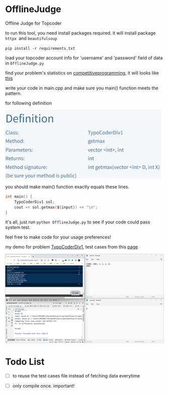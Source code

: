 # OfflineJudge
Offline Judge for Topcoder

to run this tool, you need install packages required. it will install package `httpx `and `beautifulsoup`

`pip install -r requirements.txt`

load your topcoder account info for 'username' and 'password' field of data in `OfflineJudge.py`

find your problem's statistics on [competitiveprogramming](https://competitiveprogramming.info/), it will looks like [this](https://community.topcoder.com/stat?c=problem_solution&rm=319909&rd=15820&pm=12924&cr=22714443)

write your code in main.cpp and make sure you main() function meets the pattern.

for following definition 

![image-20221123223104184](definition.png)

you should make main() function exactly equals these lines.

```cpp
int main() {
    TypoCoderDiv1 sol;
    cout << sol.getmax(${input}) << "\n";
}
```

it's all, just run `python OfflineJudge.py` to see if your code could pass system test.

feel free to make code for your usage preferences!

my demo for problem [TypoCoderDiv1](https://arena.topcoder.com/#/u/practiceCode/15861/36809/12924/1/320020), test cases from this [page](https://community.topcoder.com/stat?c=problem_solution&rm=319909&rd=15820&pm=12924&cr=22714443)

![accept](accept.png)

# Todo List
- [ ] to reuse the test cases file instead of fetching data everytime
- [ ] only compile once. important!

